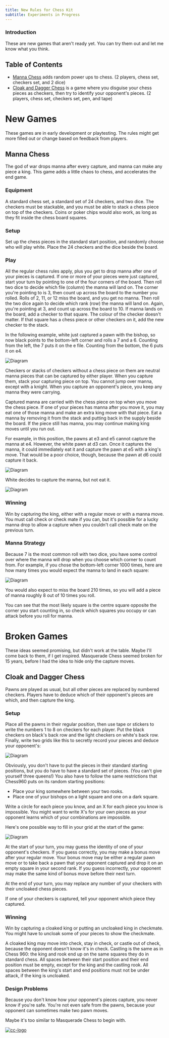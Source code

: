 ```yaml
---
title: New Rules for Chess Kit
subtitle: Experiments in Progress
---
```

### Introduction
These are new games that aren't ready yet. You can try them out and let me
know what you think.

## Table of Contents
* [Manna Chess][manna-chess] adds random power ups to chess. (2
    players, chess set, checkers set, and 2 dice)
* [Cloak and Dagger Chess][cloak-and-dagger-chess] is a game where you
    disguise your chess pieces as checkers, then try to identify your
    opponent's pieces. (2 players, chess set, checkers set, pen, and tape)

[manna-chess]: #manna-chess
[cloak-and-dagger-chess]: #cloak-and-dagger-chess

# New Games
These games are in early development or playtesting. The rules might get more
filled out or change based on feedback from players.

## Manna Chess
The god of war drops manna after every capture, and manna can make any piece a
king. This game adds a little chaos to chess, and accelerates the end game.

### Equipment
A standard chess set, a standard set of 24 checkers, and two dice. The checkers
must be stackable, and you must be able to stack a chess piece on top of the
checkers. Coins or poker chips would also work, as long as they fit inside the
chess board squares.

### Setup
Set up the chess pieces in the standard start position, and randomly choose who
will play white. Place the 24 checkers and the dice beside the board.

### Play
All the regular chess rules apply, plus you get to drop manna after one of your
pieces is captured. If one or more of your pieces were just captured, start your
turn by pointing to one of the four corners of the board. Then roll two dice to
decide which file (column) the manna will land on. The corner you're pointing to
is 3, then count up across the board to the number you rolled. Rolls of 2, 11,
or 12 miss the board, and you get no manna. Then roll the two dice again to
decide which rank (row) the manna will land on. Again, you're pointing at 3,
and count up across the board to 10. If manna lands on the board, add a checker
to that square. The colour of the checker doesn't matter. If that square has a
chess piece or other checkers on it, add the new checker to the stack.

In the following example, white just captured a pawn with the bishop, so now
black points to the bottom-left corner and rolls a 7 and a 6. Counting from the
left, the 7 puts it on the e file. Counting from the bottom, the 6 puts it on
e4.

![Diagram](images/new_rules/diagram1.png)

Checkers or stacks of checkers without a chess piece on them are neutral manna
pieces that can be captured by either player. When you capture them, stack your
capturing piece on top. You cannot jump over manna, except with a knight. When
you capture an opponent's piece, you keep any manna they were carrying.

Captured manna are carried with the chess piece on top when you move the chess
piece. If one of your pieces has manna after you move it, you may eat one of
those manna and make an extra king move with that piece. Eat a manna by
removing it from the stack and putting back in the supply beside the board. If
the piece still has manna, you may continue making king moves until you run out.

For example, in this position, the pawns at e3 and e5 cannot capture the manna
at e4. However, the white pawn at d3 can. Once it captures the manna, it could
immediately eat it and capture the pawn at e5 with a king's move. That would be
a poor choice, though, because the pawn at d6 could capture it back.

![Diagram](images/new_rules/diagram2.png)

White decides to capture the manna, but not eat it.

![Diagram](images/new_rules/diagram3.png)

### Winning
Win by capturing the king, either with a regular move or with a manna move. You
must call check or check mate if you can, but it's possible for a lucky manna
drop to allow a capture when you couldn't call check mate on the previous turn.

### Manna Strategy
Because 7 is the most common roll with two dice, you have some control over
where the manna will drop when you choose which corner to count from. For
example, if you chose the bottom-left corner 1000 times, here are how many times
you would expect the manna to land in each square:

![Diagram](images/new_rules/diagram4.png)

You would also expect to miss the board 210 times, so you will add a piece of
manna roughly 8 out of 10 times you roll.

You can see that the most likely square is the centre square opposite the corner
you start counting in, so check which squares you occupy or can attack before
you roll for manna.

# Broken Games
These ideas seemed promising, but didn't work at the table. Maybe I'll come back
to them, if I get inspired. Masquerade Chess seemed broken for 15 years, before
I had the idea to hide only the capture moves.

## Cloak and Dagger Chess
Pawns are played as usual, but all other pieces are replaced by numbered
checkers. Players have to deduce which of their opponent's pieces are which, and
then capture the king.

### Setup
Place all the pawns in their regular position, then use tape or stickers to
write the numbers 1 to 8 on checkers for each player. Put the black checkers on
black's back row and the light checkers on white's back row. Finally, write two
grids like this to secretly record your pieces and deduce your opponent's:

![Diagram](images/new_rules/diagram5.png)

Obviously, you don't have to put the pieces in their standard starting
positions, but you do have to have a standard set of pieces. (You can't give
yourself three queens!) You also have to follow the same restrictions that
Chess960 puts on its random starting positions:

* Place your king somewhere between your two rooks.
* Place one of your bishops on a light square and one on a dark square.
 
Write a circle for each piece you know, and an X for each piece you
know is impossible. You might want to write X's for your own pieces as your
opponent learns which of your combinations are impossible.

Here's one possible way to fill in your grid at the start of the game:

![Diagram](images/new_rules/diagram6.png)

At the start of your turn, you may guess the identity of one of your opponent's
checkers. If you guess correctly, you may make a bonus move after your regular
move. Your bonus move may be either a regular pawn move or to take back a pawn
that your opponent captured and drop it on an empty square in your second rank.
If you guess incorrectly, your opponent may make the same kind of bonus move
before their next turn.

At the end of your turn, you may replace any number of your checkers with their
uncloaked chess pieces.

If one of your checkers is captured, tell your opponent which piece they
captured.

### Winning
Win by capturing a cloaked king or putting an uncloaked king in checkmate. You
might have to uncloak some of your pieces to show the checkmate.

A cloaked king may move into check, stay in check, or castle out of check,
because the opponent doesn't know it's in check. Castling is the same as in
Chess 960: the king and rook end up on the same squares they do in standard
chess. All spaces between their start position and their end position must be
empty, except for the king and the castling rook. All spaces between the king's
start and end positions must not be under attack, if the king is uncloaked.

### Design Problems
Because you don't know how your opponent's pieces capture, you never know if
you're safe. You're not even safe from the pawns, because your opponent can
sometimes make two pawn moves.

Maybe it's too similar to Masquerade Chess to begin with.

[![cc-logo]][cc-by-sa]

[cc-logo]: images/cc-by-sa.png
[cc-by-sa]: https://creativecommons.org/licenses/by-sa/4.0/
